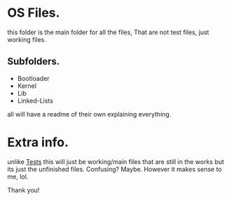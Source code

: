 # OS Files.
this folder is the main folder for all the files, That are not test files, just working files.

## Subfolders.
- Bootloader
- Kernel
- Lib
- Linked-Lists

all will have a readme of their own explaining everything.

# Extra info.
unlike [Tests](https://github.com/SillyKenny/ValkyrieOS/tree/main/Tests) this will just be working/main files that are still in the works but its just the unfinished files. Confusing? Maybe. However it makes sense to me, lol.

Thank you!